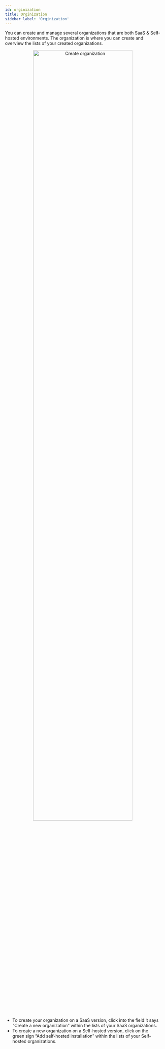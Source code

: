 ```yaml
---
id: orginization
title: Orginization
sidebar_label: 'Orginization'
---
```


You can create and manage several organizations that are both SaaS & Self-hosted environments. The organization is where you can create and overview the lists of your created organizations. 

<div align="center">
<img src="https://erxes-docs.s3.us-west-2.amazonaws.com/Create+organization.png" width="80%" alt="Create organization" ></img>
</div>

- To create your organization on a SaaS version, click into the field it says “Create a new organization” within the lists of your SaaS organizations.
- To create a new organization on a Self-hosted version, click on the green sign “Add self-hosted installation” within the lists of your Self-hosted organizations.



